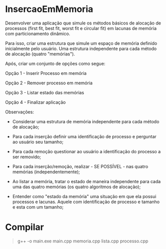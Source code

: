 # InsercaoEmMemoria

Desenvolver uma aplicação que simule os métodos básicos de alocação de processos (first fit, best fit, worst fit e circular fit) em lacunas de memória com particionamento dinâmico.

Para isso, criar uma estrutura que simule um espaço de memória definido inicialmente pelo usuário. Uma estrutura independente para cada método de alocação (quatro "memórias").

Após, criar um conjunto de opções como segue:

Opção 1 - Inserir Processo em memória

Opção 2 - Remover processo em memória

Opção 3 - Listar estado das memórias

Opção 4 - Finalizar aplicação

Observações:

- Considerar uma estrutura de memória independente para cada método de alocação;

- Para cada inserção definir uma identificação de processo e perguntar ao usuário seu tamanho;

- Para cada remoção questionar ao usuário a identificação do processo a ser removido;

- Para cada inserção/remoção, realizar - SE POSSÍVEL - nas quatro memórias 
(independentemente);

- Ao listar a memória, tratar o estado de maneira independente para cada uma das quatro memórias 
(os quatro algoritmos de alocação);

- Entender como "estado da memória" uma situação em que ela possui processos e lacunas. 
Aquele com identificação de processo e tamanho e esta com um tamanho;
	

# Compilar

>g++ -o main.exe main.cpp  memoria.cpp lista.cpp processo.cpp
